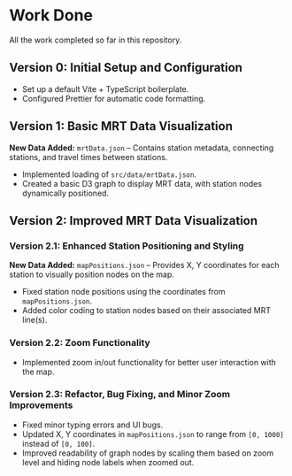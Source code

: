 # Work Done

All the work completed so far in this repository.

## Version 0: Initial Setup and Configuration

- Set up a default Vite + TypeScript boilerplate.
- Configured Prettier for automatic code formatting.

## Version 1: Basic MRT Data Visualization

**New Data Added:** `mrtData.json` – Contains station metadata, connecting stations, and travel times between stations.

- Implemented loading of `src/data/mrtData.json`.
- Created a basic D3 graph to display MRT data, with station nodes dynamically positioned.

## Version 2: Improved MRT Data Visualization

### Version 2.1: Enhanced Station Positioning and Styling

**New Data Added:** `mapPositions.json` – Provides X, Y coordinates for each station to visually position nodes on the map.

- Fixed station node positions using the coordinates from `mapPositions.json`.
- Added color coding to station nodes based on their associated MRT line(s).

### Version 2.2: Zoom Functionality

- Implemented zoom in/out functionality for better user interaction with the map.

### Version 2.3: Refactor, Bug Fixing, and Minor Zoom Improvements

- Fixed minor typing errors and UI bugs.
- Updated X, Y coordinates in `mapPositions.json` to range from `[0, 1000]` instead of `[0, 100]`.
- Improved readability of graph nodes by scaling them based on zoom level and hiding node labels when zoomed out.
